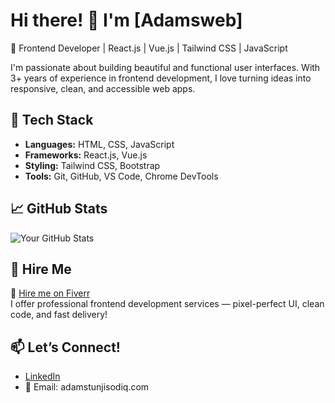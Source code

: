 # Hi there! 👋 I'm [Adamsweb]

🚀 Frontend Developer | React.js | Vue.js | Tailwind CSS | JavaScript

I'm passionate about building beautiful and functional user interfaces. With 3+ years of experience in frontend development, I love turning ideas into responsive, clean, and accessible web apps.

## 🔧 Tech Stack
- **Languages:** HTML, CSS, JavaScript
- **Frameworks:** React.js, Vue.js
- **Styling:** Tailwind CSS, Bootstrap
- **Tools:** Git, GitHub, VS Code, Chrome DevTools

## 📈 GitHub Stats
![Your GitHub Stats](https://github-readme-stats.vercel.app/api?username=yourusername&show_icons=true&theme=radical)
## 💼 Hire Me
🔗 [Hire me on Fiverr](https://www.fiverr.com/adams_web25)  
I offer professional frontend development services — pixel-perfect UI, clean code, and fast delivery!

## 📫 Let’s Connect!
- [LinkedIn]([https://linkedin.com/in/adamsweb])
- 📧 Email: adamstunjisodiq.com

